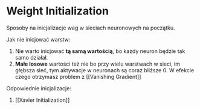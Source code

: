 # Weight Initialization

Sposoby na inicjalizacje wag w sieciach neuronowych na początku.

Jak nie inicjować warstw:
1. Nie warto inicjować **tą samą wartością**, bo każdy neuron będzie tak samo działał.
2. **Małe losowe** wartości też nie bo przy wielu warstwach w sieci, im głębsza sieć, tym aktywacje w neuronach są coraz bliższe 0. W efekcie czego otrzymasz problem z [[Vanishing Gradient]]

Odpowiednie inicjalizacje:

1. [[Xavier Initialization]]